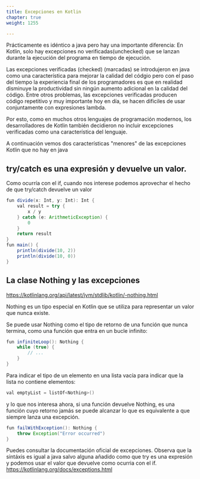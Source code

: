 ```yaml
---
title: Excepciones en Kotlin
chapter: true
weight: 1255

---
```


Prácticamente es idéntico a java pero hay  una importante diferencia: En Kotlin, solo hay excepciones no verificadas(unchecked) que se lanzan durante la ejecución del programa en tiempo de ejecución.

Las excepciones verificadas (checked) (marcadas) se introdujeron en java como una característica para mejorar la calidad del códgio pero con el paso del tiempo la experiencia final de los programadores es que en realidad disminuye la productividad  sin ningún aumento adicional en la calidad del código. Entre otros problemas, las excepciones verificadas producen código repetitivo y muy importante hoy en día, se hacen dificiles de usar conjuntamente con   expresiones lambda.

Por esto, como en muchos otros lenguajes de programación modernos, los desarrolladores de Kotlin también decidieron no incluir excepciones verificadas como una característica del lenguaje.

A continuación vemos dos características "menores" de las excepciones Kotlin que no hay en java

## try/catch es una expresión y devuelve un valor.
Como ocurría con el if, cuando nos interese podemos aprovechar el hecho de que try/catch devuelve un valor
```java
fun divide(x: Int, y: Int): Int {
    val result = try {
        x / y
    } catch (e: ArithmeticException) {
        0
    }
    return result
}
fun main() {
    println(divide(10, 2))
    println(divide(10, 0))
}
```

## La clase Nothing y las excepciones
https://kotlinlang.org/api/latest/jvm/stdlib/kotlin/-nothing.html

Nothing es un tipo especial en Kotlin que se utiliza para representar un valor que nunca existe.

Se puede usar Nothing como el tipo de retorno de una función que nunca termina, como una función que entra en un bucle infinito:
```Java
fun infiniteLoop(): Nothing {
    while (true) {
        // ...
    }
}

```
Para indicar  el tipo de un elemento en una lista vacía para indicar que la lista no contiene elementos:
```java
val emptyList = listOf<Nothing>()

```
y lo que nos interesa ahora, si una función devuelve Nothing, es una función cuyo retorno jamás se puede alcanzar lo que es equivalente a que siempre lanza una excepción.
```java
fun failWithException(): Nothing {
    throw Exception("Error occurred")
}

```





Puedes consultar la documentación oficial de excepciones. Observa que la sintáxis es igual a java salvo alguna añadido como que try es una expresión y podemos usar el valor que devuelve como ocurria con el if. 
https://kotlinlang.org/docs/exceptions.html